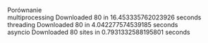 Porównanie  <br />
multiprocessing Downloaded 80 in 16.453335762023926 seconds   <br />
threading Downloaded 80 in 4.042277574539185 seconds    <br />
asyncio Downloaded 80 sites in 0.7931332588195801 seconds   <br />
